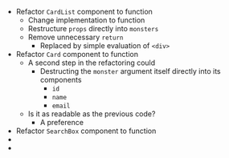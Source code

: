 - Refactor `CardList` component to function
	- Change implementation to function
	- Restructure `props` directly into `monsters`
	- Remove unnecessary `return`
		- Replaced by simple evaluation of `<div>`
- Refactor `Card` component to function
	- A second step in the refactoring could
		- Destructing the `monster` argument itself directly into its components
			- `id`
			- `name`
			- `email`
	- Is it as readable as the previous code?
		- A preference
- Refactor `SearchBox` component to function
- 
- 